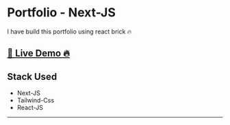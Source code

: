 <h1>Portfolio - Next-JS</h1>
I have build this portfolio using react brick 🔥

<h2><a href="https://anasjmirza.netlify.app/" target="_blank" >🔗 Live Demo 🔥</a></h2>

## Stack Used

<ul>
    <li>Next-JS</li>
    <li>Tailwind-Css</li>
    <li>React-JS</li>
</ul>

<hr/>




